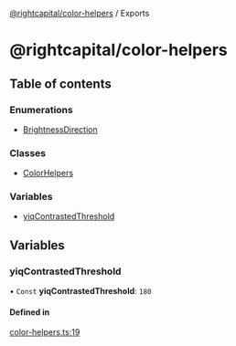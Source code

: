 [@rightcapital/color-helpers](README.md) / Exports

# @rightcapital/color-helpers

## Table of contents

### Enumerations

- [BrightnessDirection](enums/BrightnessDirection.md)

### Classes

- [ColorHelpers](classes/ColorHelpers.md)

### Variables

- [yiqContrastedThreshold](modules.md#yiqcontrastedthreshold)

## Variables

### yiqContrastedThreshold

• `Const` **yiqContrastedThreshold**: ``180``

#### Defined in

[color-helpers.ts:19](https://github.com/RightCapitalHQ/frontend-libraries/blob/a3dbc90/packages/color-helpers/src/color-helpers.ts#L19)
